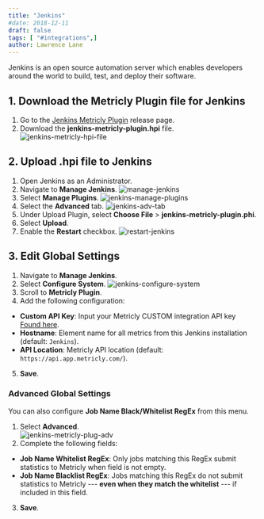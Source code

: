 ```yaml
---
title: "Jenkins"
#date: 2018-12-11
draft: false
tags: [ "#integrations",]
author: Lawrence Lane
---
```

Jenkins is  an open source automation server which enables developers around the world to build, test, and deploy their software.

## 1. Download the Metricly Plugin file for Jenkins

1. Go to the [Jenkins Metricly Plugin](https://github.com/metricly/jenkins-metricly-plugin/releases/latest) release page.
2. Download the **jenkins-metricly-plugin.hpi** file.
![jenkins-metricly-hpi-file](/images/_index/jenkins-metricly-hpi-file.png)


## 2. Upload .hpi file to Jenkins

1. Open Jenkins as an Administrator.
2. Navigate to **Manage Jenkins**.
![manage-jenkins](/images/_index/manage-jenkins.png)
3. Select **Manage Plugins**.
![jenkins-manage-plugins](/images/_index/jenkins-manage-plugins.png)
4. Select the **Advanced** tab.
![jenkins-adv-tab](/images/_index/jenkins-adv-tab.png)
5. Under Upload Plugin, select **Choose File** > **jenkins-metricly-plugin.phi**.
6. Select **Upload**.
7. Enable the **Restart** checkbox.
![restart-jenkins](/images/_index/restart-jenkins.png)


## 3. Edit Global Settings

1. Navigate to **Manage Jenkins**.
2. Select **Configure System**.
![jenkins-configure-system](/images/_index/jenkins-configure-system.png)
3. Scroll to **Metricly Plugin**.
4. Add the following configuration:
 - **Custom API Key**:  Input your Metricly CUSTOM integration API key [Found here](https://app.metricly.com/#/profile/integrations).
 - **Hostname**: Element name for all metrics from this Jenkins installation (default: `Jenkins`).
 - **API Location**: Metricly API location (default: `https://api.app.metricly.com/`).
5. **Save**.

### Advanced Global Settings

You can also configure **Job Name Black/Whitelist RegEx** from this menu.

1. Select **Advanced**.  
![jenkins-metricly-plug-adv](/images/_index/jenkins-metricly-plug-adv.png)
2. Complete the following fields:
 - **Job Name Whitelist RegEx**: Only jobs matching this RegEx submit statistics to Metricly when field is not empty.
 - **Job Name Blacklist RegEx**: Jobs matching this RegEx do not submit statistics to Metricly --- **even when they match the whitelist** --- if included in this field.
3. **Save**.
